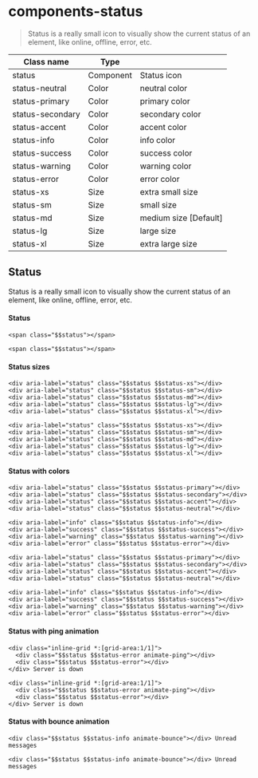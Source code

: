# components-status

> Status is a really small icon to visually show the current status of an element, like online, offline, error, etc.

| Class name       | Type      |                       |
| ---------------- | --------- | --------------------- |
| status           | Component | Status icon           |
| status-neutral   | Color     | neutral color         |
| status-primary   | Color     | primary color         |
| status-secondary | Color     | secondary color       |
| status-accent    | Color     | accent color          |
| status-info      | Color     | info color            |
| status-success   | Color     | success color         |
| status-warning   | Color     | warning color         |
| status-error     | Color     | error color           |
| status-xs        | Size      | extra small size      |
| status-sm        | Size      | small size            |
| status-md        | Size      | medium size [Default] |
| status-lg        | Size      | large size            |
| status-xl        | Size      | extra large size      |

## Status

Status is a really small icon to visually show the current status of an element, like online, offline, error, etc.

[](#status)

#### Status

    <span class="$$status"></span>

    <span class="$$status"></span>

[](#status-sizes)

#### Status sizes

    <div aria-label="status" class="$$status $$status-xs"></div>
    <div aria-label="status" class="$$status $$status-sm"></div>
    <div aria-label="status" class="$$status $$status-md"></div>
    <div aria-label="status" class="$$status $$status-lg"></div>
    <div aria-label="status" class="$$status $$status-xl"></div>

    <div aria-label="status" class="$$status $$status-xs"></div>
    <div aria-label="status" class="$$status $$status-sm"></div>
    <div aria-label="status" class="$$status $$status-md"></div>
    <div aria-label="status" class="$$status $$status-lg"></div>
    <div aria-label="status" class="$$status $$status-xl"></div>

[](#status-with-colors)

#### Status with colors

    <div aria-label="status" class="$$status $$status-primary"></div>
    <div aria-label="status" class="$$status $$status-secondary"></div>
    <div aria-label="status" class="$$status $$status-accent"></div>
    <div aria-label="status" class="$$status $$status-neutral"></div>

    <div aria-label="info" class="$$status $$status-info"></div>
    <div aria-label="success" class="$$status $$status-success"></div>
    <div aria-label="warning" class="$$status $$status-warning"></div>
    <div aria-label="error" class="$$status $$status-error"></div>

    <div aria-label="status" class="$$status $$status-primary"></div>
    <div aria-label="status" class="$$status $$status-secondary"></div>
    <div aria-label="status" class="$$status $$status-accent"></div>
    <div aria-label="status" class="$$status $$status-neutral"></div>

    <div aria-label="info" class="$$status $$status-info"></div>
    <div aria-label="success" class="$$status $$status-success"></div>
    <div aria-label="warning" class="$$status $$status-warning"></div>
    <div aria-label="error" class="$$status $$status-error"></div>

[](#status-with-ping-animation)

#### Status with ping animation

    <div class="inline-grid *:[grid-area:1/1]">
      <div class="$$status $$status-error animate-ping"></div>
      <div class="$$status $$status-error"></div>
    </div> Server is down

    <div class="inline-grid *:[grid-area:1/1]">
      <div class="$$status $$status-error animate-ping"></div>
      <div class="$$status $$status-error"></div>
    </div> Server is down

[](#status-with-bounce-animation)

#### Status with bounce animation

    <div class="$$status $$status-info animate-bounce"></div> Unread messages

    <div class="$$status $$status-info animate-bounce"></div> Unread messages
